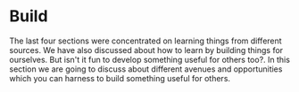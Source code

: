 # Build

The last four sections were concentrated on learning things from different sources. We have also discussed about how to learn by building things for ourselves. But isn't it fun to develop something useful for others too?. In this section we are going to discuss about different avenues and opportunities which you can harness to build something useful for others.

